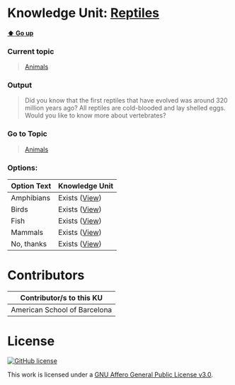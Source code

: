 # Knowledge Unit: [Reptiles](../../knowledge_units/animals/reptiles.md)

#### [:arrow_up: Go up](../../topics/animals.md)
### Current topic
> [Animals](../../topics/animals.md)
### Output
> Did you know that the first reptiles that have evolved was around 320 million years ago? All reptiles are cold-blooded and lay shelled eggs. Would you like to know more about vertebrates?
### Go to Topic
> [Animals](../../topics/animals.md)

### Options: 

| Option Text | Knowledge Unit |
| - | - |  
| Amphibians  |  Exists ([View](../../knowledge_units/animals/amphibians.md))  |  
| Birds  |  Exists ([View](../../knowledge_units/animals/birds.md))  |  
| Fish  |  Exists ([View](../../knowledge_units/animals/fish.md))  |  
| Mammals  |  Exists ([View](../../knowledge_units/animals/mammals.md))  |  
| No, thanks  |  Exists ([View](../../knowledge_units/animals/no-thanks.md))  | 

# Contributors

| Contributor/s to this KU |
| - | 
| American School of Barcelona |

# License
[![GitHub license](https://img.shields.io/github/license/inbrainz/cerebro)](https://github.com/inbrainz/cerebro/blob/master/LICENSE)

This work is licensed under a [GNU Affero General Public License v3.0](https://www.gnu.org/licenses/agpl-3.0.txt).